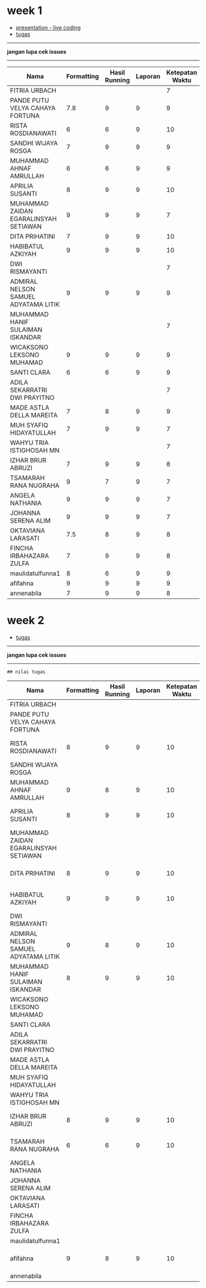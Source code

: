 # week 1
- [presentation - live coding](https://github.com/asistensi-matematika/pbo/tree/master/slides/snippet/week1)
- [tugas](https://github.com/asistensi-matematika/tugas2-pbo)
----
**jangan lupa cek issues**

----
 
| Nama                                  | Formatting | Hasil Running | Laporan | Ketepatan Waktu | Nilai | REPO                                                                                                                                   |
| ------------------------------------- | ---------- | ------------- | ------- | --------------- | ----- | -------------------------------------------------------------------------------------------------------------------------------------- |
| FITRIA URBACH                         |            |               |         | 7               | 7     |                                                                                                                                        |
| PANDE PUTU VELYA CAHAYA FORTUNA       | 7.8        | 9             | 9       | 9               | 8.7   | https://github.com/asistensi-matematika/tugas2-pbo-velyacahaya                                                                         |
| RISTA ROSDIANAWATI                    | 6          | 6             | 9       | 10              | 7.75  | https://github.com/asistensi-matematika/tugas2-pbo-tatarosdiana18                                                                      |
| SANDHI WIJAYA ROSGA                   | 7          | 9             | 9       | 9               | 8.5   | https://github.com/asistensi-matematika/tugas2-pbo-sandhiwr/commit/42f49fbeaaec2820e7c56950f90a2b54c6d60e1e                            |
| MUHAMMAD AHNAF AMRULLAH               | 6          | 6             | 9       | 9               | 7.5   | https://github.com/asistensi-matematika/tugas2-pbo-AhnafAmrullah                                                                       |
| APRILIA SUSANTI                       | 8          | 9             | 9       | 10              | 9     | https://github.com/asistensi-matematika/tugas2-pbo-aprilia-susanti                                                                     |
| MUHAMMAD ZAIDAN EGARALINSYAH SETIAWAN | 9          | 9             | 9       | 7               | 8.5   | https://github.com/asistensi-matematika/tugas2-pbo-zaidanega                                                                           |
| DITA PRIHATINI                        | 7          | 9             | 9       | 10              | 8.75  | https://github.com/asistensi-matematika/tugas2-pbo-ditaprihatini                                                                       |
| HABIBATUL AZKIYAH                     | 9          | 9             | 9       | 10              | 9.25  | https://github.com/asistensi-matematika/tugas2-pbo-azki0082                                                                            |
| DWI RISMAYANTI                        |            |               |         | 7               | 7     |                                                                                                                                        |
| ADMIRAL NELSON SAMUEL ADYATAMA LITIK  | 9          | 9             | 9       | 9               | 9     | https://github.com/asistensi-matematika/tugas2-pbo-admirallitik/blob/master/tugasAsistensiWeek2/src/packageAsistensi3/bilKompleks.java |
| MUHAMMAD HANIF SULAIMAN ISKANDAR      |            |               |         | 7               | 7     |                                                                                                                                        |
| WICAKSONO LEKSONO MUHAMAD             | 9          | 9             | 9       | 9               | 9     | https://github.com/asistensi-matematika/tugas2-pbo-wicaksonolm                                                                         |
| SANTI CLARA                           | 6          | 6             | 9       | 9               | 7.5   | https://github.com/asistensi-matematika/tugas2-pbo-santiclara                                                                          |
| ADILA SEKARRATRI DWI PRAYITNO         |            |               |         | 7               | 7     |                                                                                                                                        |
| MADE ASTLA DELLA MAREITA              | 7          | 8             | 9       | 9               | 8.25  | https://github.com/asistensi-matematika/tugas2-pbo-della23/blob/master/tugas_a.md                                                      |
| MUH SYAFIQ HIDAYATULLAH               | 7          | 9             | 9       | 7               | 8     | https://github.com/asistensi-matematika/tugas2-pbo-sficklyn                                                                            |
| WAHYU TRIA ISTIGHOSAH MN              |            |               |         | 7               | 7     |                                                                                                                                        |
| IZHAR BRUR ABRUZI                     | 7          | 9             | 9       | 8               | 8.25  | https://github.com/asistensi-matematika/tugas2-pbo-izharabruzi/                                                                        |
| TSAMARAH RANA NUGRAHA                 | 9          | 7             | 9       | 7               | 8     | https://github.com/asistensi-matematika/tugas2-pbo-tsamarahrana                                                                        |
| ANGELA NATHANIA                       | 9          | 9             | 9       | 7               | 8.5   | https://github.com/asistensi-matematika/tugas2-pbo-angelaanathania                                                                     |
| JOHANNA SERENA ALIM                   | 9          | 9             | 9       | 7               | 8.5   | https://github.com/asistensi-matematika/tugas2-pbo-joooooh                                                                             |
| OKTAVIANA LARASATI                    | 7.5        | 8             | 9       | 8               | 8.125 | https://github.com/asistensi-matematika/tugas2-pbo-oktavianalarasaa                                                                    |
| FINCHA IRBAHAZARA ZULFA               | 7          | 9             | 9       | 8               | 8.25  | https://github.com/asistensi-matematika/tugas2-pbo-Fincha05                                                                            |
| maulidatulfunna1                      | 8          | 6             | 9       | 9               | 8     | https://github.com/asistensi-matematika/tugas2-pbo-maulidatulfunna1                                                                    |
| afifahna                              | 9          | 9             | 9       | 9               | 9     | https://github.com/asistensi-matematika/tugas2-pbo-afifahna                                                                            |
| annenabila                            | 7          | 9             | 9       | 8               | 8.25  | https://github.com/asistensi-matematika/tugas2-pbo-annenabila                                                                          |

# week 2
- [tugas](https://github.com/asistensi-matematika/tugas2-pbo)
----
**jangan lupa cek issues**

----
    ## nilai tugas
| Nama                                  | Formatting | Hasil Running | Laporan | Ketepatan Waktu | Nilai   | REPO                                                               |
| ------------------------------------- | ---------- | ------------- | ------- | --------------- | ------- | ------------------------------------------------------------------ |
| FITRIA URBACH                         |            |               |         |                 | #DIV/0! |                                                                    |
| PANDE PUTU VELYA CAHAYA FORTUNA       |            |               |         |                 | #DIV/0! |                                                                    |
| RISTA ROSDIANAWATI                    | 8          | 9             | 9       | 10              | 9       | https://github.com/asistensi-matematika/tugas3-pbo-tatarosdiana18  |
| SANDHI WIJAYA ROSGA                   |            |               |         |                 | #DIV/0! |                                                                    |
| MUHAMMAD AHNAF AMRULLAH               | 9          | 8             | 9       | 10              | 9       |                                                                    |
| APRILIA SUSANTI                       | 8          | 9             | 9       | 10              | 9       | https://github.com/asistensi-matematika/tugas3-pbo-aprilia-susanti |
| MUHAMMAD ZAIDAN EGARALINSYAH SETIAWAN |            |               |         |                 | #DIV/0! |                                                                    |
| DITA PRIHATINI                        | 8          | 9             | 9       | 10              | 9       | https://github.com/asistensi-matematika/tugas3-pbo-ditaprihatini   |
| HABIBATUL AZKIYAH                     | 9          | 9             | 9       | 10              | 9.25    | https://github.com/asistensi-matematika/tugas3-pbo-azki0082        |
| DWI RISMAYANTI                        |            |               |         |                 | #DIV/0! |                                                                    |
| ADMIRAL NELSON SAMUEL ADYATAMA LITIK  | 9          | 8             | 9       | 10              | 9       |                                                                    |
| MUHAMMAD HANIF SULAIMAN ISKANDAR      | 8          | 9             | 9       | 10              | 9       | https://github.com/asistensi-matematika/tugas3-pbo-Hanif070201     |
| WICAKSONO LEKSONO MUHAMAD             |            |               |         |                 | #DIV/0! |                                                                    |
| SANTI CLARA                           |            |               |         |                 | #DIV/0! |                                                                    |
| ADILA SEKARRATRI DWI PRAYITNO         |            |               |         |                 | #DIV/0! |                                                                    |
| MADE ASTLA DELLA MAREITA              |            |               |         |                 | #DIV/0! |                                                                    |
| MUH SYAFIQ HIDAYATULLAH               |            |               |         |                 | #DIV/0! |                                                                    |
| WAHYU TRIA ISTIGHOSAH MN              |            |               |         |                 | #DIV/0! |                                                                    |
| IZHAR BRUR ABRUZI                     | 8          | 9             | 9       | 10              | 9       | https://github.com/asistensi-matematika/tugas3-pbo-izharabruzi     |
| TSAMARAH RANA NUGRAHA                 | 6          | 6             | 9       | 10              | 7.75    | https://github.com/asistensi-matematika/tugas3-pbo-tsamarahrana    |
| ANGELA NATHANIA                       |            |               |         |                 | #DIV/0! |                                                                    |
| JOHANNA SERENA ALIM                   |            |               |         |                 | #DIV/0! |                                                                    |
| OKTAVIANA LARASATI                    |            |               |         |                 | #DIV/0! |                                                                    |
| FINCHA IRBAHAZARA ZULFA               |            |               |         |                 | #DIV/0! |                                                                    |
| maulidatulfunna1                      |            |               |         |                 | #DIV/0! |                                                                    |
| afifahna                              | 9          | 8             | 9       | 10              | 9       | https://github.com/asistensi-matematika/tugas3-pbo-afifahna        |
| annenabila                            |            |               |         |                 | #DIV/0! |                                                                    |
